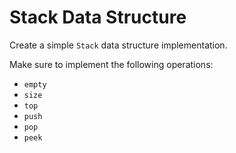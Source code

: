 # Stack Data Structure

Create a simple `Stack` data structure implementation.

Make sure to implement the following operations:

* `empty`
* `size`
* `top`
* `push`
* `pop`
* `peek`
